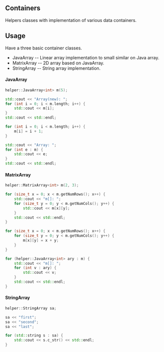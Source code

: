 ## Containers
Helpers classes with implementation of various data containers.

## Usage
Have a three basic container classes.
* JavaArray -- Linear array implementation to small similar on Java array.
* MatrixArray -- 2D array based on JavaArray.
* StringArray -- String array implementation.

#### JavaArray
```cpp
helper::JavaArray<int> m(5);

std::cout << "Array(new): ";
for (int i = 0; i < m.length; i++) {
	std::cout << m[i];
}
std::cout << std::endl;

for (int i = 0; i < m.length; i++) {
	m[i] = i + 1;
}

std::cout << "Array: ";
for (int e : m) {
	std::cout << e;
}
std::cout << std::endl;
```

#### MatrixArray
```cpp
helper::MatrixArray<int> m(2, 3);

for (size_t x = 0; x < m.getNumRows(); x++) {
	std::cout << "m[]: ";
	for (size_t y = 0; y < m.getNumCols(); y++) {
		std::cout << m[x][y];
	}
	std::cout << std::endl;
}

for (size_t x = 0; x < m.getNumRows(); x++) {
	for (size_t y = 0; y < m.getNumCols(); y++) {
		m[x][y] = x + y;
	}
}

for (helper::JavaArray<int> ary : m) {
	std::cout << "m[]: ";
	for (int v : ary) {
		std::cout << v;
	}
	std::cout << std::endl;
}
```

#### StringArray
```cpp
helper::StringArray sa;

sa << "first";
sa << "second";
sa << "last";

for (std::string s : sa) {
	std::cout << s.c_str() << std::endl;
}
```

